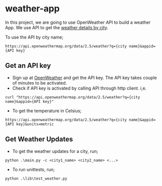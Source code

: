# weather-app

In this project, we are going to use OpenWeather API to build a weather App. We use API to get the [weather details by city](https://openweathermap.org/current#name).

To use the API by city name;
```
https://api.openweathermap.org/data/2.5/weather?q={city name}&appid={API key}
```

## Get an API key
- Sign up at [OpenWeather](https://home.openweathermap.org/users/sign_up) and get the API key. The API key takes couple of minutes to be activated. 
- Check if API key is activated by calling API through http client. i,e.
```
curl "https://api.openweathermap.org/data/2.5/weather?q={city name}&appid={API key}"
```
- To get the temperature in Celsius;
```
https://api.openweathermap.org/data/2.5/weather?q={city name}&appid={API key}&units=metric
```

## Get Weather Updates
- To get the weather updates for a city, run;
```
python .\main.py -c <city1_name> <city2_name> <...>
```
- To run unittests, run;
```
python .\lib\test_weather.py
```
